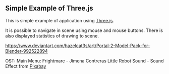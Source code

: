 Simple Example of Three.js
--------------------------

This is simple example of application using [Three.js](http://threejs.org/).

It is possible to navigate in scene using mouse and mouse buttons. There
is also displayed statistics of drawing to scene.

https://www.deviantart.com/hazelcat3s/art/Portal-2-Model-Pack-for-Blender-992522894

OST:
Main Menu: Frightmare - Jimena Contreras
Little Robot Sound - Sound Effect from <a href="https://pixabay.com/sound-effects/?utm_source=link-attribution&utm_medium=referral&utm_campaign=music&utm_content=84657">Pixabay</a>